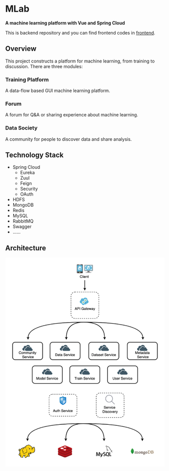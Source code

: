 # MLab

**A machine learning platform with Vue and Spring Cloud**

This is backend repository and you can find frontend codes in [frontend](https://github.com/TayloreZhou/MLab-Front-end-).



## Overview

This project constructs a platform for machine learning, from training to discussion. There are three modules:

### Training Platform

A data-flow based GUI machine learning platform.

### Forum

A forum for Q&A or sharing experience about machine learning.

### Data Society

A community for people to discover data and share analysis.



## Technology Stack

* Spring Cloud
  * Eureka
  * Zuul
  * Feign
  * Security
  * OAuth
* HDFS
* MongoDB
* Redis
* MySQL
* RabbitMQ
* Swagger
* ......



## Architecture

![](images/mlab.png)



